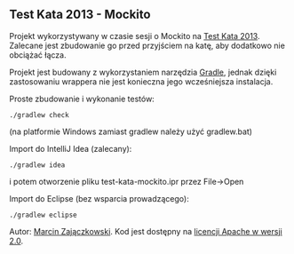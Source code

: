 ## Test Kata 2013 - Mockito

Projekt wykorzystywany w czasie sesji o Mockito na [Test Kata 2013](http://test.kata.org.pl/). Zalecane jest zbudowanie
go przed przyjściem na katę, aby dodatkowo nie obciążać łącza.

Projekt jest budowany z wykorzystaniem narzędzia [Gradle](http://www.gradle.org/), jednak dzięki zastosowaniu wrappera
nie jest konieczna jego wcześniejsza instalacja.

Proste zbudowanie i wykonanie testów:

    ./gradlew check

(na platformie Windows zamiast gradlew należy użyć gradlew.bat)

Import do IntelliJ Idea (zalecany):

    ./gradlew idea

i potem otworzenie pliku test-kata-mockito.ipr przez File->Open

Import do Eclipse (bez wsparcia prowadzącego):

    ./gradlew eclipse

Autor: [Marcin Zajączkowski](http://blog.solidsoft.info/). Kod jest dostępny na
[licencji Apache w wersji 2.0](https://www.apache.org/licenses/LICENSE-2.0.txt).
